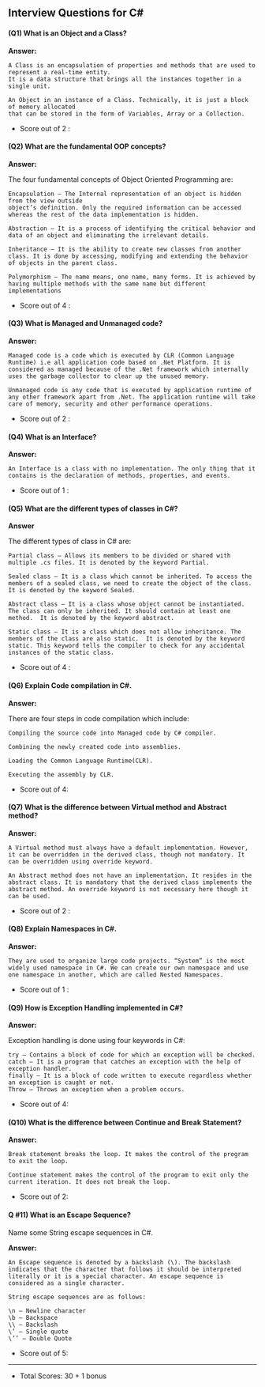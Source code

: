 ## Interview Questions for C#

#### (Q1) What is an Object and a Class?

**Answer:**
``` 
A Class is an encapsulation of properties and methods that are used to represent a real-time entity. 
It is a data structure that brings all the instances together in a single unit.

An Object in an instance of a Class. Technically, it is just a block of memory allocated 
that can be stored in the form of Variables, Array or a Collection.
```
+ Score out of 2 : 

#### (Q2) What are the fundamental OOP concepts?

**Answer:**

The four fundamental concepts of Object Oriented Programming are:

```
Encapsulation – The Internal representation of an object is hidden from the view outside
object’s definition. Only the required information can be accessed whereas the rest of the data implementation is hidden.

Abstraction – It is a process of identifying the critical behavior and data of an object and eliminating the irrelevant details.

Inheritance – It is the ability to create new classes from another class. It is done by accessing, modifying and extending the behavior of objects in the parent class.

Polymorphism – The name means, one name, many forms. It is achieved by having multiple methods with the same name but different implementations
```
+ Score out of 4 : 

#### (Q3) What is Managed and Unmanaged code?

**Answer:**

```
Managed code is a code which is executed by CLR (Common Language Runtime) i.e all application code based on .Net Platform. It is considered as managed because of the .Net framework which internally uses the garbage collector to clear up the unused memory.

Unmanaged code is any code that is executed by application runtime of any other framework apart from .Net. The application runtime will take care of memory, security and other performance operations.
```
+ Score out of 2 : 


#### (Q4) What is an Interface?

**Answer:**

```
An Interface is a class with no implementation. The only thing that it contains is the declaration of methods, properties, and events.
```
+ Score out of 1 : 

#### (Q5) What are the different types of classes in C#?

**Answer**

The different types of class in C# are:

```
Partial class – Allows its members to be divided or shared with multiple .cs files. It is denoted by the keyword Partial.

Sealed class – It is a class which cannot be inherited. To access the members of a sealed class, we need to create the object of the class.  It is denoted by the keyword Sealed.

Abstract class – It is a class whose object cannot be instantiated. The class can only be inherited. It should contain at least one method.  It is denoted by the keyword abstract.

Static class – It is a class which does not allow inheritance. The members of the class are also static.  It is denoted by the keyword static. This keyword tells the compiler to check for any accidental instances of the static class.
```
+ Score out of 4 : 


#### (Q6) Explain Code compilation in C#.

**Answer:**

There are four steps in code compilation which include:

```
Compiling the source code into Managed code by C# compiler.

Combining the newly created code into assemblies.

Loading the Common Language Runtime(CLR).

Executing the assembly by CLR.
```
+ Score out of 4: 

#### (Q7) What is the difference between Virtual method and Abstract method?

**Answer:**

```
A Virtual method must always have a default implementation. However, it can be overridden in the derived class, though not mandatory. It can be overridden using override keyword.

An Abstract method does not have an implementation. It resides in the abstract class. It is mandatory that the derived class implements the abstract method. An override keyword is not necessary here though it can be used.
```
+ Score out of 2 : 

#### (Q8) Explain Namespaces in C#.

**Answer:**

```
They are used to organize large code projects. “System” is the most widely used namespace in C#. We can create our own namespace and use one namespace in another, which are called Nested Namespaces.
```
+ Score out of 1 :

#### (Q9) How is Exception Handling implemented in C#?

**Answer:**

Exception handling is done using four keywords in C#:

```
try – Contains a block of code for which an exception will be checked.
catch – It is a program that catches an exception with the help of exception handler.
finally – It is a block of code written to execute regardless whether an exception is caught or not.
Throw – Throws an exception when a problem occurs.
```
+ Score out of 4: 

#### (Q10) What is the difference between Continue and Break Statement?

**Answer:**

```
Break statement breaks the loop. It makes the control of the program to exit the loop.

Continue statement makes the control of the program to exit only the current iteration. It does not break the loop.
```
+ Score out of 2:

#### Q #11) What is an Escape Sequence? 

Name some String escape sequences in C#.

**Answer:**

```
An Escape sequence is denoted by a backslash (\). The backslash indicates that the character that follows it should be interpreted literally or it is a special character. An escape sequence is considered as a single character.

String escape sequences are as follows:

\n – Newline character
\b – Backspace
\\ – Backslash
\’ – Single quote
\’’ – Double Quote
```
+ Score out of 5: 
___
+ Total Scores: 30 + 1 bonus
